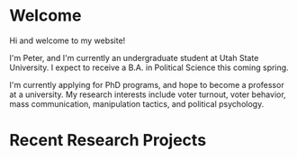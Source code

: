 # Welcome

Hi and welcome to my website!

I'm Peter, and I'm currently an undergraduate student at Utah State University.
I expect to receive a B.A. in Political Science this coming spring.

I'm currently applying for PhD programs, and hope to become a professor at a
university. My research interests include voter turnout, voter behavior, mass
communication, manipulation tactics, and political psychology.

# Recent Research Projects
